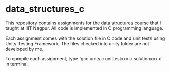 # data_structures_c
This repository contains assignments for the data structures course that I taught at IIIT Nagpur. All code is implemented in C programming language.

Each assignment comes with the solution file in C code and unit tests using Unity Testing Framework. The files checked into unity folder are not developed by me.

To cpmpile each assignment, type 'gcc unity.c unittestxxx.c solutionxxx.c' in terminal.
